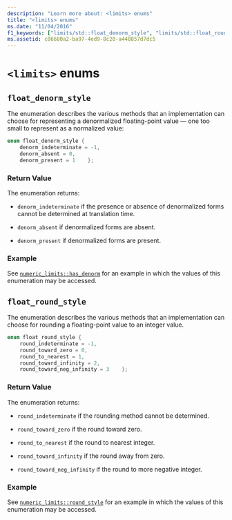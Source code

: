 ```yaml
---
description: "Learn more about: <limits> enums"
title: "<limits> enums"
ms.date: "11/04/2016"
f1_keywords: ["limits/std::float_denorm_style", "limits/std::float_round_style"]
ms.assetid: c86680a2-ba97-4ed9-8c20-a448857d7dc5
---
```

# `<limits>` enums

## <a name="float_denorm_style"></a> `float_denorm_style`

The enumeration describes the various methods that an implementation can choose for representing a denormalized floating-point value — one too small to represent as a normalized value:

```cpp
enum float_denorm_style {
    denorm_indeterminate = -1,
    denorm_absent = 0,
    denorm_present = 1    };
```

### Return Value

The enumeration returns:

- `denorm_indeterminate` if the presence or absence of denormalized forms cannot be determined at translation time.

- `denorm_absent` if denormalized forms are absent.

- `denorm_present` if denormalized forms are present.

### Example

See [`numeric_limits::has_denorm`](../standard-library/numeric-limits-class.md#has_denorm) for an example in which the values of this enumeration may be accessed.

## <a name="float_round_style"></a> `float_round_style`

The enumeration describes the various methods that an implementation can choose for rounding a floating-point value to an integer value.

```cpp
enum float_round_style {
    round_indeterminate = -1,
    round_toward_zero = 0,
    round_to_nearest = 1,
    round_toward_infinity = 2,
    round_toward_neg_infinity = 3    };
```

### Return Value

The enumeration returns:

- `round_indeterminate` if the rounding method cannot be determined.

- `round_toward_zero` if the round toward zero.

- `round_to_nearest` if the round to nearest integer.

- `round_toward_infinity` if the round away from zero.

- `round_toward_neg_infinity` if the round to more negative integer.

### Example

See [`numeric_limits::round_style`](../standard-library/numeric-limits-class.md#round_style) for an example in which the values of this enumeration may be accessed.
